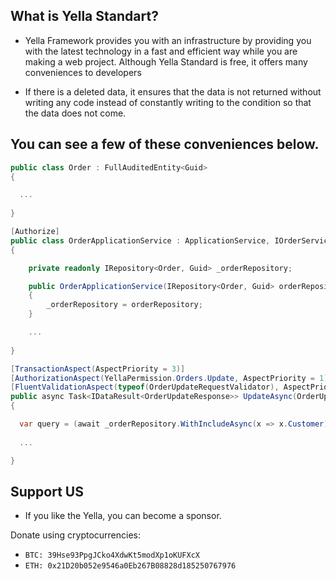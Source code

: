 ## What is Yella Standart?

* Yella Framework provides you with an infrastructure by providing you with the latest technology in a fast and efficient way while you are making a web project. Although Yella Standard is free, it offers many conveniences to developers

* If there is a deleted data, it ensures that the data is not returned without writing any code instead of constantly writing to the condition so that the data does not come.

## You can see a few of these conveniences below.

```c#
public class Order : FullAuditedEntity<Guid> 
{

  ...
  
}
```

```c#
[Authorize]
public class OrderApplicationService : ApplicationService, IOrderService
{

    private readonly IRepository<Order, Guid> _orderRepository;

    public OrderApplicationService(IRepository<Order, Guid> orderRepository)
    {
        _orderRepository = orderRepository;
    }

    ...
    
}
```
```c#
[TransactionAspect(AspectPriority = 3)]
[AuthorizationAspect(YellaPermission.Orders.Update, AspectPriority = 1)]
[FluentValidationAspect(typeof(OrderUpdateRequestValidator), AspectPriority = 2)]
public async Task<IDataResult<OrderUpdateResponse>> UpdateAsync(OrderUpdateRequest input)
{

  var query = (await _orderRepository.WithIncludeAsync(x => x.Customer).OrderByDescending(x => x.CreationTime);
  
  ...

}
```
## Support US

* If you like the Yella, you can become a sponsor.

Donate using cryptocurrencies:
- ```BTC: 39Hse93PpgJCko4XdwKt5modXp1oKUFXcX```
- ```ETH: 0x21D20b052e9546a0Eb267B08828d185250767976```


